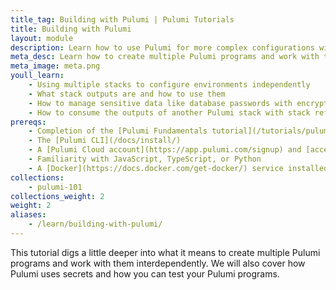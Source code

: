 ```yaml
---
title_tag: Building with Pulumi | Pulumi Tutorials
title: Building with Pulumi
layout: module
description: Learn how to use Pulumi for more complex configurations with multiple environments.
meta_desc: Learn how to create multiple Pulumi programs and work with them interdependently with this tutorial.
meta_image: meta.png
youll_learn:
    - Using multiple stacks to configure environments independently
    - What stack outputs are and how to use them
    - How to manage sensitive data like database passwords with encrypted secrets
    - How to consume the outputs of another Pulumi stack with stack references
prereqs:
    - Completion of the [Pulumi Fundamentals tutorial](/tutorials/pulumi-fundamentals/) and an existing `my-first-app` project
    - The [Pulumi CLI](/docs/install/)
    - A [Pulumi Cloud account](https://app.pulumi.com/signup) and [access token](/docs/pulumi-cloud/accounts#access-tokens)
    - Familiarity with JavaScript, TypeScript, or Python
    - A [Docker](https://docs.docker.com/get-docker/) service installed and running locally
collections:
    - pulumi-101
collections_weight: 2
weight: 2
aliases:
    - /learn/building-with-pulumi/
---
```


This tutorial digs a little deeper into what it means to create multiple Pulumi programs and work with them interdependently. We will also cover how Pulumi uses secrets and how you can test your Pulumi programs.
